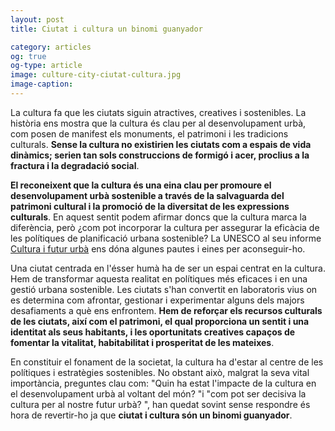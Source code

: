 ```yaml
---
layout: post
title: Ciutat i cultura un binomi guanyador 

category: articles 
og: true
og-type: article
image: culture-city-ciutat-cultura.jpg
image-caption: 
---
```


La cultura fa que les ciutats siguin atractives, creatives i sostenibles. La història ens mostra que la cultura és clau per al desenvolupament urbà, com posen de manifest els monuments, el patrimoni i les tradicions culturals. **Sense la cultura no existirien les ciutats com a espais de vida dinàmics; serien tan sols construccions de formigó i acer, proclius a la fractura i la degradació social**. 

**El reconeixent que la cultura és una eina clau per promoure el desenvolupament urbà sostenible a través de la salvaguarda del patrimoni cultural i la promoció de la diversitat de les expressions culturals**. En aquest sentit podem afirmar doncs que la cultura marca la diferència, però ¿com pot incorporar la cultura per assegurar la eficàcia de les polítiques de planificació urbana sostenible? La UNESCO al seu informe [Cultura i futur urbà](http://unesdoc.unesco.org/images/0024/002462/246291s.pdf) ens dóna algunes pautes i eines per aconseguir-ho. 

Una ciutat centrada en l'ésser humà ha de ser un espai centrat en la cultura. Hem de transformar aquesta realitat en polítiques més eficaces i en una gestió urbana sostenible. Les ciutats s'han convertit en laboratoris vius on es determina com afrontar, gestionar i experimentar alguns dels majors desafiaments a què ens enfrontem. **Hem de reforçar els recursos culturals de les ciutats, així com el patrimoni, el qual proporciona un sentit i una identitat als seus habitants, i les oportunitats creatives capaços de fomentar la vitalitat, habitabilitat i prosperitat de les mateixes**.

En constituir el fonament de la societat, la cultura ha d'estar al centre de les polítiques i estratègies sostenibles. No obstant això, malgrat la seva vital importància, preguntes clau com: "Quin ha estat l'impacte de la cultura en el desenvolupament urbà al voltant del món? "i "com pot ser decisiva la cultura per al nostre futur urbà? ", han quedat sovint sense respondre és hora de revertir-ho ja que **ciutat i cultura són un binomi guanyador**. 
